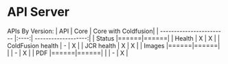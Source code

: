 API Server
===


APIs By Version:
| API                      | Core | Core with Coldfusion|
| ------------------------ |:----:| -------------------:|
| Status                   |======|======|
| Health                   |   X  |   X  |
| ColdFusion health        |   -  |   X  |
| JCR health               |   X  |   X  |
| Images                   |======|======|
|                          |   -  |   X  |
| PDF                      |======|======|
|                          |   -  |   X  |